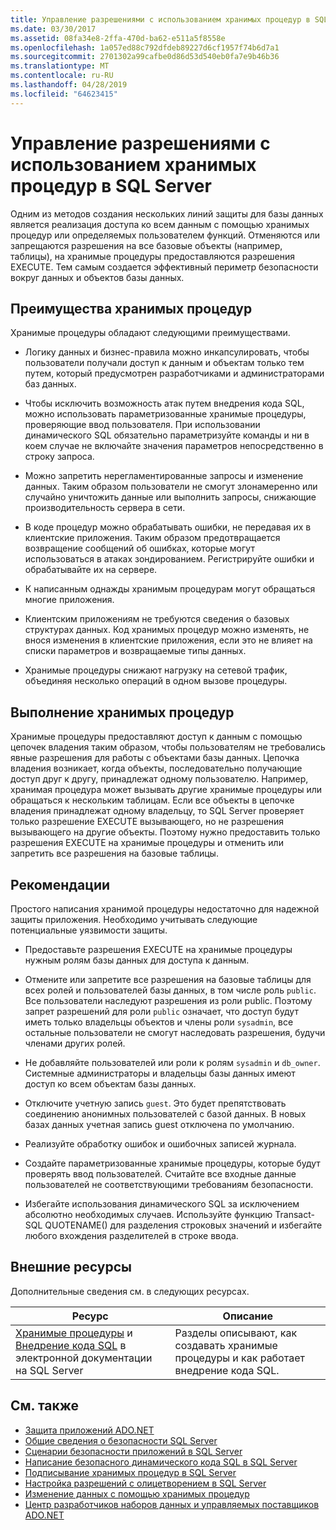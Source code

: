 ```yaml
---
title: Управление разрешениями с использованием хранимых процедур в SQL Server
ms.date: 03/30/2017
ms.assetid: 08fa34e8-2ffa-470d-ba62-e511a5f8558e
ms.openlocfilehash: 1a057ed88c792dfdeb89227d6cf1957f74b6d7a1
ms.sourcegitcommit: 2701302a99cafbe0d86d53d540eb0fa7e9b46b36
ms.translationtype: MT
ms.contentlocale: ru-RU
ms.lasthandoff: 04/28/2019
ms.locfileid: "64623415"
---
```

# <a name="managing-permissions-with-stored-procedures-in-sql-server"></a>Управление разрешениями с использованием хранимых процедур в SQL Server
Одним из методов создания нескольких линий защиты для базы данных является реализация доступа ко всем данным с помощью хранимых процедур или определяемых пользователем функций. Отменяются или запрещаются разрешения на все базовые объекты (например, таблицы), на хранимые процедуры предоставляются разрешения EXECUTE. Тем самым создается эффективный периметр безопасности вокруг данных и объектов базы данных.  
  
## <a name="stored-procedure-benefits"></a>Преимущества хранимых процедур  
 Хранимые процедуры обладают следующими преимуществами.  
  
- Логику данных и бизнес-правила можно инкапсулировать, чтобы пользователи получали доступ к данным и объектам только тем путем, который предусмотрен разработчиками и администраторами баз данных.  
  
- Чтобы исключить возможность атак путем внедрения кода SQL, можно использовать параметризованные хранимые процедуры, проверяющие ввод пользователя. При использовании динамического SQL обязательно параметризуйте команды и ни в коем случае не включайте значения параметров непосредственно в строку запроса.  
  
- Можно запретить нерегламентированные запросы и изменение данных. Таким образом пользователи не смогут злонамеренно или случайно уничтожить данные или выполнить запросы, снижающие производительность сервера в сети.  
  
- В коде процедур можно обрабатывать ошибки, не передавая их в клиентские приложения. Таким образом предотвращается возвращение сообщений об ошибках, которые могут использоваться в атаках зондированием. Регистрируйте ошибки и обрабатывайте их на сервере.  
  
- К написанным однажды хранимым процедурам могут обращаться многие приложения.  
  
- Клиентским приложениям не требуются сведения о базовых структурах данных. Код хранимых процедур можно изменять, не внося изменения в клиентские приложения, если это не влияет на списки параметров и возвращаемые типы данных.  
  
- Хранимые процедуры снижают нагрузку на сетевой трафик, объединяя несколько операций в одном вызове процедуры.  
  
## <a name="stored-procedure-execution"></a>Выполнение хранимых процедур  
 Хранимые процедуры предоставляют доступ к данным с помощью цепочек владения таким образом, чтобы пользователям не требовались явные разрешения для работы с объектами базы данных. Цепочка владения возникает, когда объекты, последовательно получающие доступ друг к другу, принадлежат одному пользователю. Например, хранимая процедура может вызывать другие хранимые процедуры или обращаться к нескольким таблицам. Если все объекты в цепочке владения принадлежат одному владельцу, то SQL Server проверяет только разрешение EXECUTE вызывающего, но не разрешения вызывающего на другие объекты. Поэтому нужно предоставить только разрешения EXECUTE на хранимые процедуры и отменить или запретить все разрешения на базовые таблицы.  
  
## <a name="best-practices"></a>Рекомендации  
 Простого написания хранимой процедуры недостаточно для надежной защиты приложения. Необходимо учитывать следующие потенциальные уязвимости защиты.  
  
- Предоставьте разрешения EXECUTE на хранимые процедуры нужным ролям базы данных для доступа к данным.  
  
- Отмените или запретите все разрешения на базовые таблицы для всех ролей и пользователей базы данных, в том числе роль `public`. Все пользователи наследуют разрешения из роли public. Поэтому запрет разрешений для роли `public` означает, что доступ будут иметь только владельцы объектов и члены роли `sysadmin`, все остальные пользователи не смогут наследовать разрешения, будучи членами других ролей.  
  
- Не добавляйте пользователей или роли к ролям `sysadmin` и `db_owner`. Системные администраторы и владельцы базы данных имеют доступ ко всем объектам базы данных.  
  
- Отключите учетную запись `guest`. Это будет препятствовать соединению анонимных пользователей с базой данных. В новых базах данных учетная запись guest отключена по умолчанию.  
  
- Реализуйте обработку ошибок и ошибочных записей журнала.  
  
- Создайте параметризованные хранимые процедуры, которые будут проверять ввод пользователей. Считайте все входные данные пользователей не соответствующими требованиям безопасности.  
  
- Избегайте использования динамического SQL за исключением абсолютно необходимых случаев. Используйте функцию Transact-SQL QUOTENAME() для разделения строковых значений и избегайте любого вхождения разделителей в строке ввода.  
  
## <a name="external-resources"></a>Внешние ресурсы  
 Дополнительные сведения см. в следующих ресурсах.  
  
|Ресурс|Описание|  
|--------------|-----------------|  
|[Хранимые процедуры](/sql/relational-databases/stored-procedures/stored-procedures-database-engine) и [Внедрение кода SQL](https://go.microsoft.com/fwlink/?LinkId=98234) в электронной документации на SQL Server|Разделы описывают, как создавать хранимые процедуры и как работает внедрение кода SQL.|  
  
## <a name="see-also"></a>См. также

- [Защита приложений ADO.NET](../../../../../docs/framework/data/adonet/securing-ado-net-applications.md)
- [Общие сведения о безопасности SQL Server](../../../../../docs/framework/data/adonet/sql/overview-of-sql-server-security.md)
- [Сценарии безопасности приложений в SQL Server](../../../../../docs/framework/data/adonet/sql/application-security-scenarios-in-sql-server.md)
- [Написание безопасного динамического кода SQL в SQL Server](../../../../../docs/framework/data/adonet/sql/writing-secure-dynamic-sql-in-sql-server.md)
- [Подписывание хранимых процедур в SQL Server](../../../../../docs/framework/data/adonet/sql/signing-stored-procedures-in-sql-server.md)
- [Настройка разрешений с олицетворением в SQL Server](../../../../../docs/framework/data/adonet/sql/customizing-permissions-with-impersonation-in-sql-server.md)
- [Изменение данных с помощью хранимых процедур](../../../../../docs/framework/data/adonet/modifying-data-with-stored-procedures.md)
- [Центр разработчиков наборов данных и управляемых поставщиков ADO.NET](https://go.microsoft.com/fwlink/?LinkId=217917)
